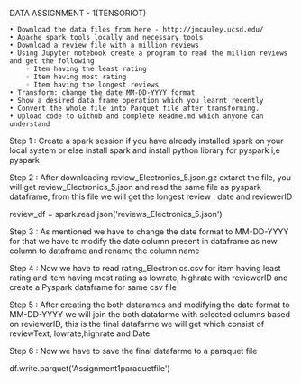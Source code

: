 DATA ASSIGNMENT - 1(TENSORIOT)

    • Download the data files from here - http://jmcauley.ucsd.edu/
    • Apache spark tools locally and necessary tools
    • Download a review file with a million reviews
    • Using Jupyter notebook create a program to read the million reviews and get the following
        ◦ Item having the least rating
        ◦ Item having most rating
        ◦ Item having the longest reviews
    • Transform: change the date MM-DD-YYYY format
    • Show a desired data frame operation which you learnt recently
    • Convert the whole file into Parquet file after transforming.
    • Upload code to Github and complete Readme.md which anyone can understand

Step 1 : Create a spark session if you have already installed spark on your local system or else install spark and install python library for pyspark i,e pyspark  

Step 2 : After downloading review_Electronics_5.json.gz extarct the file, you will get  review_Electronics_5.json  and read the same file as pyspark dataframe, from this file we will get the longest review , date and reviewerID

review_df = spark.read.json('reviews_Electronics_5.json')

Step 3 : As mentioned we have to change the date format to MM-DD-YYYY for that we have to modify the date column present in dataframe as new column to dataframe and rename the column name

Step 4 : Now we have to read rating_Electronics.csv for item having least rating and item having most rating as lowrate, highrate with reviewerID and create a Pyspark dataframe for same csv file

Step 5 : After creating the both datarames and modifying the date format to MM-DD-YYYY we will join the both datafarme with selected columns based on reviewerID, this is the final datafarme we will get which consist of reviewText, lowrate,highrate and Date 

Step 6 : Now we have to save the final datafarme to a paraquet file 

df.write.parquet('Assignment1paraquetfile')
